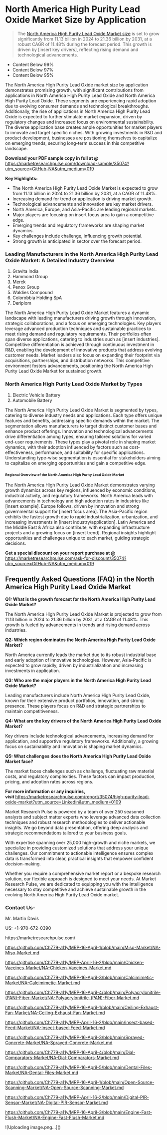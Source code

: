 <h1>North America High Purity Lead Oxide Market&nbsp;Size by Application</h1><blockquote><p>The <a href="https://marketresearchpulse.com/download-sample/35074?utm_source=GitHub-NA&amp;utm_medium=019">North America High Purity Lead Oxide Market size</a> is set to grow significantly from 11.13 billion in 2024 to 21.36 billion by 2031, at a robust CAGR of 11.48% during the forecast period. This growth is driven by [insert key drivers], reflecting rising demand and technological advancements.</p></blockquote><ul><li>Content Below 99%<li> Content Below 97%<li> Content Below 95%</li></ul><p>The North America High Purity Lead Oxide market size by application demonstrates promising growth, with significant contributions from applications in North America High Purity Lead Oxide and North America High Purity Lead Oxide. These segments are experiencing rapid adoption due to evolving consumer demands and technological breakthroughs. Additionally, the rise of applications in North America High Purity Lead Oxide is expected to further stimulate market expansion, driven by regulatory changes and increased focus on environmental sustainability. The diverse application base creates ample opportunities for market players to innovate and target specific niches. With growing investments in R&D and product development, businesses are positioning themselves to capitalize on emerging trends, securing long-term success in this competitive landscape.</p><p><strong>Download your PDF sample copy in full at @ </strong><a href="https://marketresearchpulse.com/download-sample/35074?utm_source=GitHub-NA&amp;utm_medium=019">https://marketresearchpulse.com/download-sample/35074?utm_source=GitHub-NA&amp;utm_medium=019</a></p><p><strong>Key Highlights: </strong></p><ul><li>The North America High Purity Lead Oxide Market is expected to grow from 11.13 billion in 2024 to 21.36 billion by 2031, at a CAGR of 11.48%.</li><li>Increasing demand for trend or application is driving market growth.</li><li>Technological advancements and innovation are key market drivers.</li><li>North America, Europe, and Asia-Pacific are leading regional markets.</li><li>Major players are focusing on insert focus area to gain a competitive edge.</li><li>Emerging trends and regulatory frameworks are shaping market dynamics.</li><li>Key challenges include challenge, influencing growth potential.</li><li>Strong growth is anticipated in sector over the forecast period.</li></ul><h3>Leading Manufacturers in the North America High Purity Lead Oxide Market: A Detailed Industry Overview</h3><ol><li>Gravita India</li><li>Hammond Group</li><li>Merck</li><li>Penox Group</li><li>Waldies Compound</li><li>Colorobbia Holding SpA</li><li>Deriplom</li></ol><div class="flex max-w-full flex-col flex-grow"><div class="min-h-8 text-message flex w-full flex-col items-end gap-2 whitespace-normal break-words [.text-message+&amp;]:mt-5" dir="auto" data-message-author-role="assistant" data-message-id="fd8432e4-4910-450d-b182-61b7bfb0a01f" data-message-model-slug="gpt-4o"><div class="flex w-full flex-col gap-1 empty:hidden first:pt-[3px]"><div class="markdown prose w-full break-words dark:prose-invert light"><p>The North America High Purity Lead Oxide Market features a dynamic landscape with leading manufacturers driving growth through innovation, strategic collaborations, and a focus on emerging technologies. Key players leverage advanced production techniques and sustainable practices to meet rising demand and regulatory requirements. Their portfolios often span diverse applications, catering to industries such as [insert industries]. Competitive differentiation is achieved through continuous investment in R&amp;D, enabling the development of innovative products that address evolving customer needs. Market leaders also focus on expanding their footprint via acquisitions, partnerships, and distribution networks. This competitive environment fosters advancements, positioning the North America High Purity Lead Oxide Market for sustained growth.</p></div></div></div></div><h3>North America High Purity Lead Oxide Market by Types</h3><ol><li>Electric Vehicle Battery<li> Automobile Battery</li></ol><div class="flex max-w-full flex-col flex-grow"><div class="min-h-8 text-message flex w-full flex-col items-end gap-2 whitespace-normal break-words [.text-message+&amp;]:mt-5" dir="auto" data-message-author-role="assistant" data-message-id="084470be-0bb7-4664-bddf-5156b4f41249" data-message-model-slug="gpt-4o-mini"><div class="flex w-full flex-col gap-1 empty:hidden first:pt-[3px]"><div class="markdown prose w-full break-words dark:prose-invert light"><p>The North America High Purity Lead Oxide Market is segmented by types, catering to diverse industry needs and applications. Each type offers unique features and benefits, addressing specific demands within the market. The segmentation allows manufacturers to target distinct customer bases and enhance product offerings. Innovation and technological advancements drive differentiation among types, ensuring tailored solutions for varied end-user requirements. These types play a pivotal role in shaping market dynamics, with their adoption influenced by factors such as cost-effectiveness, performance, and suitability for specific applications. Understanding type-wise segmentation is essential for stakeholders aiming to capitalize on emerging opportunities and gain a competitive edge.</p></div></div></div></div><h3><span style="font-size: 11px;">Regional Overview of the North America High Purity Lead Oxide Market</span></h3><div class="flex max-w-full flex-col flex-grow"><div class="min-h-8 text-message flex w-full flex-col items-end gap-2 whitespace-normal break-words [.text-message+&amp;]:mt-5" dir="auto" data-message-author-role="assistant" data-message-id="e9038762-ce64-4e30-91c9-9bd413514231" data-message-model-slug="gpt-4o-mini"><div class="flex w-full flex-col gap-1 empty:hidden first:pt-[3px]"><div class="markdown prose w-full break-words dark:prose-invert light"><p>The North America High Purity Lead Oxide Market demonstrates varying growth dynamics across key regions, influenced by economic conditions, industrial activity, and regulatory frameworks. North America leads with advancements in technology and high adoption rates in industries like [insert example]. Europe follows, driven by innovation and strong governmental support for [insert focus area]. The Asia-Pacific region exhibits the fastest growth due to rapid industrialization, urbanization, and increasing investments in [insert industry/application]. Latin America and the Middle East &amp; Africa also contribute, with expanding infrastructure projects and a growing focus on [insert trend]. Regional insights highlight opportunities and challenges unique to each market, guiding strategic decisions.</p></div></div></div></div><p><strong>Get a special discount on your report purchase at @ </strong><a href="https://marketresearchpulse.com/ask-for-discount/35074?utm_source=GitHub-NA&amp;utm_medium=019">https://marketresearchpulse.com/ask-for-discount/35074?utm_source=GitHub-NA&amp;utm_medium=019</a></p><h2>Frequently Asked Questions (FAQ) in the North America High Purity Lead Oxide Market</h2><p><strong>Q1: What is the growth forecast for the North America High Purity Lead Oxide Market?</strong></p><p>The North America High Purity Lead Oxide Market is projected to grow from 11.13 billion in 2024 to 21.36 billion by 2031, at a CAGR of 11.48%. This growth is fueled by advancements in trends and rising demand across industries.</p><p><strong>Q2: Which region dominates the North America High Purity Lead Oxide Market?</strong></p><p>North America currently leads the market due to its robust industrial base and early adoption of innovative technologies. However, Asia-Pacific is expected to grow rapidly, driven by industrialization and increasing investments in application.</p><p><strong>Q3: Who are the major players in the North America High Purity Lead Oxide Market?</strong></p><p>Leading manufacturers include North America High Purity Lead Oxide, known for their extensive product portfolios, innovation, and strong presence. These players focus on R&amp;D and strategic partnerships to maintain competitiveness.</p><p><strong>Q4: What are the key drivers of the North America High Purity Lead Oxide Market?</strong></p><p>Key drivers include technological advancements, increasing demand for application, and supportive regulatory frameworks. Additionally, a growing focus on sustainability and innovation is shaping market dynamics.</p><p><strong>Q5: What challenges does the North America High Purity Lead Oxide Market face?</strong></p><p>The market faces challenges such as challenge, fluctuating raw material costs, and regulatory complexities. These factors can impact production, pricing, and adoption rates across regions.</p><p><strong>For more information or any inquiries, visit&nbsp;</strong><a href="https://marketresearchpulse.com/report/35074/high-purity-lead-oxide-market?utm_source=Linkedin&utm_medium=0109">https://marketresearchpulse.com/report/35074/high-purity-lead-oxide-market?utm_source=Linkedin&utm_medium=0109</a></p><p>Market Research Pulse is powered by a team of over 250 seasoned analysts and subject matter experts who leverage advanced data collection techniques and robust research methodologies to deliver actionable insights. We go beyond data presentation, offering deep analysis and strategic recommendations tailored to your business goals.</p><p>With expertise spanning over 25,000 high-growth and niche markets, we specialize in providing customized solutions that address your unique challenges. Our commitment to actionable intelligence ensures complex data is transformed into clear, practical insights that empower confident decision-making.</p><p>Whether you require a comprehensive market report or a bespoke research solution, our flexible approach is designed to meet your needs. At Market Research Pulse, we are dedicated to equipping you with the intelligence necessary to stay competitive and achieve sustainable growth in the evolving North America High Purity Lead Oxide market.</p><h3><strong>Contact Us-</strong></h3><p>Mr. Martin Davis</p><p>US: +1-970-672-0390</p><p>https://marketresearchpulse.com/</p><p><a href="https://github.com/Ch779-a11y/MRP-16-April-1/blob/main/Miso-Market/NA-Miso-Market.md">https://github.com/Ch779-a11y/MRP-16-April-1/blob/main/Miso-Market/NA-Miso-Market.md</a></p><p><a href="https://github.com/Ch779-a11y/MRP-April-16-2/blob/main/Chicken-Vaccines-Market/NA-Chicken-Vaccines-Market.md">https://github.com/Ch779-a11y/MRP-April-16-2/blob/main/Chicken-Vaccines-Market/NA-Chicken-Vaccines-Market.md</a></p><p><a href="https://github.com/Ch779-a11y/MRP-16-April-3/blob/main/Calcimimetic-Market/NA-Calcimimetic-Market.md">https://github.com/Ch779-a11y/MRP-16-April-3/blob/main/Calcimimetic-Market/NA-Calcimimetic-Market.md</a></p><p><a href="https://github.com/Ch779-a11y/MRP-16-April-4/blob/main/Polyacrylonitrile-(PAN)-Fiber-Market/NA-Polyacrylonitrile-(PAN)-Fiber-Market.md">https://github.com/Ch779-a11y/MRP-16-April-4/blob/main/Polyacrylonitrile-(PAN)-Fiber-Market/NA-Polyacrylonitrile-(PAN)-Fiber-Market.md</a></p><p><a href="https://github.com/Ch779-a11y/MRP-16-April-1/blob/main/Ceiling-Exhaust-Fan-Market/NA-Ceiling-Exhaust-Fan-Market.md">https://github.com/Ch779-a11y/MRP-16-April-1/blob/main/Ceiling-Exhaust-Fan-Market/NA-Ceiling-Exhaust-Fan-Market.md</a></p><p><a href="https://github.com/Ch779-a11y/MRP-April-16-2/blob/main/Insect-based-Feed-Market/NA-Insect-based-Feed-Market.md">https://github.com/Ch779-a11y/MRP-April-16-2/blob/main/Insect-based-Feed-Market/NA-Insect-based-Feed-Market.md</a></p><p><a href="https://github.com/Ch779-a11y/MRP-16-April-3/blob/main/Sprayed-Concrete-Market/NA-Sprayed-Concrete-Market.md">https://github.com/Ch779-a11y/MRP-16-April-3/blob/main/Sprayed-Concrete-Market/NA-Sprayed-Concrete-Market.md</a></p><p><a href="https://github.com/Ch779-a11y/MRP-16-April-4/blob/main/Dial-Comparators-Market/NA-Dial-Comparators-Market.md">https://github.com/Ch779-a11y/MRP-16-April-4/blob/main/Dial-Comparators-Market/NA-Dial-Comparators-Market.md</a></p><p><a href="https://github.com/Ch779-a11y/MRP-16-April-5/blob/main/Dental-Files-Market/NA-Dental-Files-Market.md">https://github.com/Ch779-a11y/MRP-16-April-5/blob/main/Dental-Files-Market/NA-Dental-Files-Market.md</a></p><p><a href="https://github.com/Ch779-a11y/MRP-16-April-1/blob/main/Open-Source-Scanning-Market/NA-Open-Source-Scanning-Market.md">https://github.com/Ch779-a11y/MRP-16-April-1/blob/main/Open-Source-Scanning-Market/NA-Open-Source-Scanning-Market.md</a></p><p><a href="https://github.com/Ch779-a11y/MRP-April-16-2/blob/main/Digital-PIR-Sensor-Market/NA-Digital-PIR-Sensor-Market.md">https://github.com/Ch779-a11y/MRP-April-16-2/blob/main/Digital-PIR-Sensor-Market/NA-Digital-PIR-Sensor-Market.md</a></p><p><a href="https://github.com/Ch779-a11y/MRP-16-April-3/blob/main/Engine-Fast-Flush-Market/NA-Engine-Fast-Flush-Market.md">https://github.com/Ch779-a11y/MRP-16-April-3/blob/main/Engine-Fast-Flush-Market/NA-Engine-Fast-Flush-Market.md</a></p>
![Uploading image.png…]()
